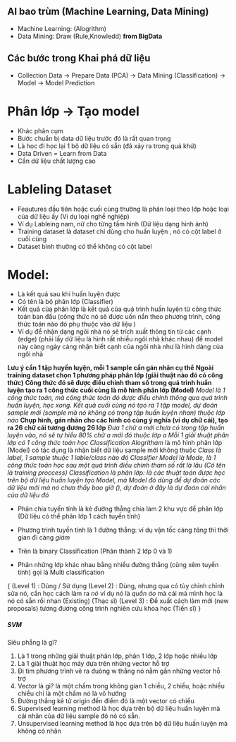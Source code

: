 ## AI bao trùm (Machine Learning, Data Mining)
* Machine Learning: (Alogrithm)
* Data Mining: Draw (Rule,Knowledd) **from BigData**

## Các bước trong Khai phá dữ liệu 
* Collection Data -> Prepare Data (PCA) -> Data Mining (Classification) -> Model -> Model Prediction

# Phân lớp -> Tạo model
- Khác phân cụm
- Bước chuẩn bị data dữ liệu trước đó là rất quan trọng
- Là học đi học lại 1 bộ dữ liệu có sẵn (đã xảy ra trong quá khứ)
- Data Driven  = Learn from Data
- Cần dữ liệu chất lượng cao
# Lableling Dataset
- Feautures đầu tiên hoặc cuối cùng thường là phân loại theo lớp hoặc loại của dữ liệu ấy (Ví dụ loại nghề nghiệp)
- Ví dụ Lableing nam, nữ cho từng tấm hình (Dữ liệu dạng hình ảnh)
- Training dataset là dataset chỉ dùng cho huấn luyện , nó có cột label ở cuối cùng
- Dataset bình thường có thể không có cột label
# Model:
- Là kết quả sau khi huấn luyện được
- Có tên là bộ phân lớp (Classifier)
- Kết quả của phân lớp là kết quả của quá trình huấn luyện từ công thức toán ban đầu (công thức nó sẽ được uốn nắn theo   phương trình, công thức toán nào đó phụ thuộc vào dữ liệu )
- Ví dụ để nhận dạng ngôi nhà nó sẽ trích xuất thông tin từ các cạnh (edge) (phải lấy dữ liệu là hình rất nhiều ngôi nhà khác nhau) để  model này càng ngày càng nhận biết cạnh của ngôi nhà như là hình dáng của ngôi nhà


**Lưu ý cần 1 tập huyến luyện, mỗi 1 sample cần gán nhãn cụ thể**
**Ngoài training dataset chọn 1 phương pháp phân lớp (giải thuật nào đó có công thức)**
**Công thức đó sẽ được điều chỉnh tham số trong quá trình huấn luyện tạo ra 1 công thức cuối cùng là mô hình phân lớp (Model)**
*Model là 1 công thức toán, mà công thức toán đó được điều chỉnh thông qua quá trình huấn luyện, học  xong. Kết quả cuối cùng nó tạo ra 1 tập model, dự đoán sample mới (sample mà nó không có trong tập huấn luyện nhan) thuộc lớp nào*
**Chụp hình, gán nhãn cho các hình có cùng ý nghĩa (ví dụ chữ cái), tạo ra 26 chữ cái tương đương 26 lớp**
 *Đưa 1 chữ a mới chưa có trong tập huấn luyện vào, nó sẽ tự hiểu 80% chữ a mới đó thuộc lớp a*
 *Mỗi 1 giải thuật phân lớp có 1 công thức toán học*
 *Classification Alogritham* là mô hình phân lớp (Model) có tác dụng là nhận biết dữ liệu sample mới không thuộc 
 *Class là label, 1 sample thuộc 1 lable/class nào đó*
 *Classifier Model là Mode, là 1 công thức toán học sau một quá trình điều chỉnh tham số rất là lâu (Có tên là training proccess)*
 *Classification là phân lớp: là các thuật toán được học trên bộ dữ liệu huấn luyện tạo Model, mà Model đó dùng để dự đoán các dữ liệu mới mà nó chưa thấy bao giờ (), dự đoán ở đây là dự đoán cái nhãn của dữ liệu đó*



 - Phân chia tuyến tính là kẻ đường thẳng chia làm 2 khu vực để phân lớp (Dữ liệu có thể phân lớp 1 cách tuyến tính)
 - Phương trình tuyến tính là 1 đường thẳng: ví dụ vận tốc càng *tăng* thì thời gian đi càng *giảm*
 - Trên là binary Classification (Phân thành 2 lớp 0 và 1)

 - Phân những lớp khác nhau bằng nhiều đường thẳng (cũng xêm tuyến tính) gọi là Multi classification

{
    (Level 1) : Dùng / Sử dụng
    (Level 2) : Dùng, nhưng qua có tùy chỉnh chỉnh sửa nó, cần học cách làm ra *nó* ví dụ nó là *quần áo*
    mà cái mà mình học là nó có sẵn rồi nhan (Existing) (Thạc sĩ)
    (Level 3) : Đề xuất cách làm mới (new proposals) tương đương công trình nghiên cứu khoa học (Tiến sĩ)
}

 ##### SVM ####
 Siêu phẳng là gì?
1. Là 1 trong những giải thuật phân lớp, phân 1 lớp, 2 lớp hoặc nhiều lớp
2.  Là 1 giải thuật học máy dựa trên những vector hỗ trợ
3.  Đi tìm phương trình vẽ ra đuòng w thẳng nó nằm gần những vector hỗ trợ
4. Vector là gì? là một chấm trong không gian 1 chiều, 2 chiều, hoặc nhiều chiều
chỉ là một chấm nó là vô hướng
5. Đường thẳng kẻ từ origin đến điểm đó là một vector có chiều
6. Supervised learning method là học  dựa trên bộ dữ liệu huấn luyện mà cái nhãn của dữ liệu sample đó nó có sẵn.
7. Unsupervised learning method là học dựa trên bộ dữ liệu huấn luyện mà không có nhãn
